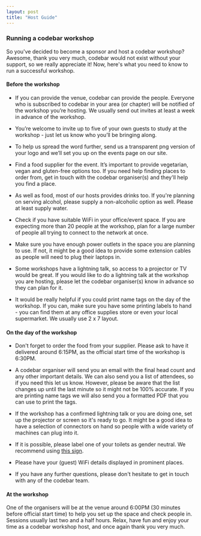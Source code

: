```yaml
---
layout: post
title: "Host Guide"
---
```


### Running a codebar workshop

So you've decided to become a sponsor and host a codebar workshop? Awesome, thank you very much, codebar would not exist without your support, so we really appreciate it! Now, here's what you need to know to run a successful workshop.

#### Before the workshop

- If you can provide the venue, codebar can provide the people. Everyone who is subscribed to codebar in your area (or chapter) will be notified of the workshop you’re hosting. We usually send out invites at least a week in advance of the workshop.

- You’re welcome to invite up to five of your own guests to study at the workshop - just let us know who you’ll be bringing along.

- To help us spread the word further, send us a transparent png version of your logo and we’ll set you up on the events page on our site.

- Find a food supplier for the event. It’s important to provide vegetarian, vegan and gluten-free options too. If you need help finding places to order from, get in touch with the codebar organiser(s) and they'll help you find a place.

- As well as food, most of our hosts provides drinks too. If you're planning on serving alcohol, please supply a non-alcoholic option as well. Please at least supply water.

- Check if you have suitable WiFi in your office/event space. If you are expecting more than 20 people at the workshop, plan for a large number of people all trying to connect to the network at once.

- Make sure you have enough power outlets in the space you are planning to use. If not, it might be a good idea to provide some extension cables as people will need to plug their laptops in.

- Some workshops have a lightning talk, so access to a projector or TV would be great. If you would like to do a lightning talk at the workshop you are hosting, please let the codebar organiser(s) know in advance so they can plan for it.

- It would be really helpful if you could print name tags on the day of the workshop. If you can, make sure you have some printing labels to hand - you can find them at any office supplies store or even your local supermarket. We usually use 2 x 7 layout.


#### On the day of the workshop

- Don't forget to order the food from your supplier. Please ask to have it delivered around 6:15PM, as the official start time of the workshop is 6:30PM.

- A codebar organiser will send you an email with the final head count and any other important details. We can also send you a list of attendees, so if you need this let us know. However, please be aware that the list changes up until the last minute so it might not be 100% accurate. If you are printing name tags we will also send you a formatted PDF that you can use to print the tags.

- If the workshop has a confirmed lightning talk or you are doing one, set up the projector or screen so it's ready to go. It might be a good idea to have a selection of connectors on hand so people with a wide variety of machines can plug into it.

- If it is possible, please label one of your toilets as gender neutral. We recommend using [this sign](https://www.refugerestrooms.org/rr-sign-no-handi.pdf).

- Please have your (guest) WiFi details displayed in prominent places.

- If you have any further questions, please don't hesitate to get in touch with any of the codebar team.


#### At the workshop

One of the organisers will be at the venue around 6:00PM (30 minutes before official start time) to help you set up the space and check people in. Sessions usually last two and a half hours. Relax, have fun and enjoy your time as a codebar workshop host, and once again thank you very much.
